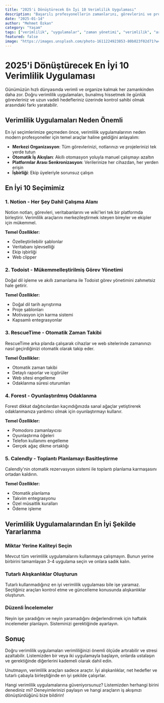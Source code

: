```yaml
---
title: "2025'i Dönüştürecek En İyi 10 Verimlilik Uygulaması"
description: "Başarılı profesyonellerin zamanlarını, görevlerini ve projelerini verimli bir şekilde yönetmek için kullandıkları en etkili verimlilik uygulamalarını keşfedin."
date: "2025-01-14"
author: "Mehmet Özkan"
category: "Yaşam"
tags: ["verimlilik", "uygulamalar", "zaman yönetimi", "verimlilik", "araçlar"]
featured: false
image: "https://images.unsplash.com/photo-1611224923853-80b023f02d71?w=800&h=600&fit=crop&crop=entropy&cs=tinysrgb"
---
```


# 2025'i Dönüştürecek En İyi 10 Verimlilik Uygulaması

Günümüzün hızlı dünyasında verimli ve organize kalmak her zamankinden daha zor. Doğru verimlilik uygulamaları, bunalmış hissetmek ile günlük görevleriniz ve uzun vadeli hedefleriniz üzerinde kontrol sahibi olmak arasındaki farkı yaratabilir.

## Verimlilik Uygulamaları Neden Önemli

En iyi seçimlerimize geçmeden önce, verimlilik uygulamalarının neden modern profesyoneller için temel araçlar haline geldiğini anlayalım:

- **Merkezi Organizasyon**: Tüm görevlerinizi, notlarınızı ve projelerinizi tek yerde tutun
- **Otomatik İş Akışları**: Akıllı otomasyon yoluyla manuel çalışmayı azaltın
- **Platformlar Arası Senkronizasyon**: Verilerinize her cihazdan, her yerden erişin
- **İşbirliği**: Ekip üyeleriyle sorunsuz çalışın

## En İyi 10 Seçimimiz

### 1. Notion - Her Şey Dahil Çalışma Alanı

Notion notları, görevleri, veritabanlarını ve wiki'leri tek bir platformda birleştirir. Verimlilik araçlarını merkezileştirmek isteyen bireyler ve ekipler için mükemmel.

**Temel Özellikler:**
- Özelleştirilebilir şablonlar
- Veritabanı işlevselliği
- Ekip işbirliği
- Web clipper

### 2. Todoist - Mükemmelleştirilmiş Görev Yönetimi

Doğal dil işleme ve akıllı zamanlama ile Todoist görev yönetimini zahmetsiz hale getirir.

**Temel Özellikler:**
- Doğal dil tarih ayrıştırma
- Proje şablonları
- Motivasyon için karma sistemi
- Kapsamlı entegrasyonlar

### 3. RescueTime - Otomatik Zaman Takibi

RescueTime arka planda çalışarak cihazlar ve web sitelerinde zamanınızı nasıl geçirdiğinizi otomatik olarak takip eder.

**Temel Özellikler:**
- Otomatik zaman takibi
- Detaylı raporlar ve içgörüler
- Web sitesi engelleme
- Odaklanma süresi oturumları

### 4. Forest - Oyunlaştırılmış Odaklanma

Forest dikkat dağıtıcılardan kaçındığınızda sanal ağaçlar yetiştirerek odaklanmanıza yardımcı olmak için oyunlaştırmayı kullanır.

**Temel Özellikler:**
- Pomodoro zamanlayıcısı
- Oyunlaştırma öğeleri
- Telefon kullanımı engelleme
- Gerçek ağaç dikme ortaklığı

### 5. Calendly - Toplantı Planlamayı Basitleştirme

Calendly'nin otomatik rezervasyon sistemi ile toplantı planlama karmaşasını ortadan kaldırın.

**Temel Özellikler:**
- Otomatik planlama
- Takvim entegrasyonu
- Özel müsaitlik kuralları
- Ödeme işleme

## Verimlilik Uygulamalarından En İyi Şekilde Yararlanma

### Miktar Yerine Kaliteyi Seçin

Mevcut tüm verimlilik uygulamalarını kullanmaya çalışmayın. Bunun yerine birbirini tamamlayan 3-4 uygulama seçin ve onlara sadık kalın.

### Tutarlı Alışkanlıklar Oluşturun

Tutarlı kullanmadığınız en iyi verimlilik uygulaması bile işe yaramaz. Seçtiğiniz araçları kontrol etme ve güncelleme konusunda alışkanlıklar oluşturun.

### Düzenli İncelemeler

Neyin işe yaradığını ve neyin yaramadığını değerlendirmek için haftalık incelemeler planlayın. Sisteminizi gerektiğinde ayarlayın.

## Sonuç

Doğru verimlilik uygulamaları verimliliğinizi önemli ölçüde artırabilir ve stresi azaltabilir. Listemizden bir veya iki uygulamayla başlayın, onlarda ustalaşın ve gerektiğinde diğerlerini kademeli olarak dahil edin.

Unutmayın, verimlilik araçları sadece araçtır. İyi alışkanlıklar, net hedefler ve tutarlı çabayla birleştiğinde en iyi şekilde çalışırlar.

Hangi verimlilik uygulamalarına güveniyorsunuz? Listemizden herhangi birini denediniz mi? Deneyimlerinizi paylaşın ve hangi araçların iş akışınızı dönüştürdüğünü bize bildirin!
